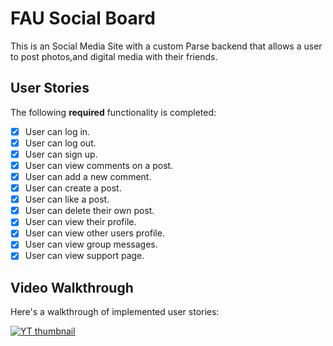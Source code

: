 # FAU Social Board

This is an Social Media Site with a custom Parse backend that allows a user to post photos,and digital media with their friends.

## User Stories

The following **required** functionality is completed:

- [x] User can log in.
- [x] User can log out.
- [x] User can sign up.
- [x] User can view comments on a post.
- [x] User can add a new comment.
- [x] User can create a post.
- [x] User can like a post.
- [x] User can delete their own post.
- [x] User can view their profile.
- [x] User can view other users profile.
- [x] User can view group messages.
- [x] User can view support page.

## Video Walkthrough

Here's a walkthrough of implemented user stories:

[![YT thumbnail](https://img.youtube.com/vi/W2SnQGOpia4/0.jpg)](https://www.youtube.com/watch?v=W2SnQGOpia4)
